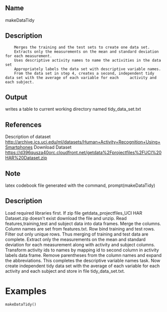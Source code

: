 ## Name 
makeDataTidy

## Description
        Merges the training and the test sets to create one data set.
        Extracts only the measurements on the mean and standard deviation for each measurement. 
        Uses descriptive activity names to name the activities in the data set
        Appropriately labels the data set with descriptive variable names. 
        From the data set in step 4, creates a second, independent tidy data set with the average of each variable for each 	activity and each subject.

## Output
writes a table to current working directory named tidy_data_set.txt

## References
   Description of dataset   
        http://archive.ics.uci.edu/ml/datasets/Human+Activity+Recognition+Using+Smartphones 
  Download Dataset
    https://d396qusza40orc.cloudfront.net/getdata%2Fprojectfiles%2FUCI%20HAR%20Dataset.zip 


## Note
 latex codebook file generated with the command, prompt(makeDataTidy)


## Description
  Load required libraries first. If zip file getdata_projectfiles_UCI HAR Dataset.zip doesn't exist download the file and unzip.
  Read features,training,test and subject data into data frames. Merge the columns. Column names are set from features.txt.
  Row bind training and test rows. Filter out only unique rows. Thus merging of training and test data are complete.
  Extract only the measurements on the mean and standard deviation for each measurement along with activity and subject columns.
  Transform activity ids to names by mapping id to second column in activity labels data frame. 
  Remove parentheses from the column names and expand the abbreviations. This completes the descriptive variable names task.
  Now create independent tidy data set with the average of each variable for each activity and each subject and store in file tidy_data_set.txt.


# Examples
    makeDataTidy()
